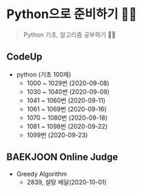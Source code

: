 # Python으로 준비하기 🐱‍🏍

> Python 기초, 알고리즘 공부하기 🐱‍👓

## CodeUp 


* python (기초 100제)
  - 1000 ~ 1029번 (2020-09-08)
  - 1030 ~ 1040번 (2020-09-09)
  - 1041 ~ 1060번 (2020-09-11)
  - 1061 ~ 1069번 (2020-09-16)
  - 1070 ~ 1080번 (2020-09-18)
  - 1081 ~ 1098번 (2020-09-22)
  - 1099번 (2020-09-23)


## BAEKJOON Online Judge

* Greedy Algorithm
  - 2839, 설탕 배달(2020-10-01)
